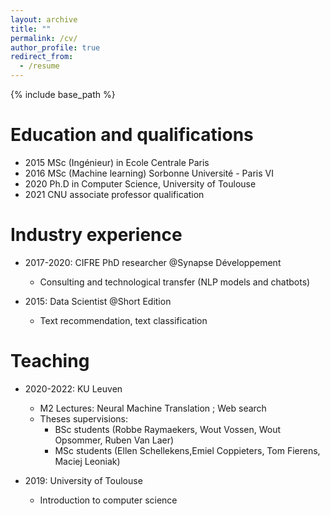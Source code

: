 ```yaml
---
layout: archive
title: ""
permalink: /cv/
author_profile: true
redirect_from:
  - /resume
---
```


{% include base_path %}

Education and qualifications
======
* 2015 MSc (Ingénieur) in Ecole Centrale Paris
* 2016 MSc (Machine learning) Sorbonne Université - Paris VI
* 2020 Ph.D in Computer Science, University of Toulouse
* 2021 CNU associate professor qualification

Industry experience
======
* 2017-2020: CIFRE PhD researcher @Synapse Développement
  * Consulting and technological transfer (NLP models and chatbots)

* 2015: Data Scientist @Short Edition
  * Text recommendation, text classification
  

Teaching
======

* 2020-2022: KU Leuven
  * M2 Lectures: Neural Machine Translation ; Web search
  * Theses supervisions:
      * BSc students (Robbe Raymaekers, Wout Vossen, Wout Opsommer, Ruben Van Laer)
      * MSc students (Ellen Schellekens,Emiel Coppieters, Tom Fierens, Maciej Leoniak)

* 2019: University of Toulouse
  * Introduction to computer science
